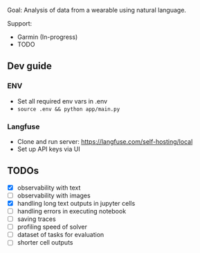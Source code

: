 Goal: Analysis of data from a wearable using natural language.

Support:

- Garmin (In-progress)
- TODO

## Dev guide

### ENV

- Set all required env vars in .env
- `source .env && python app/main.py`

### Langfuse

- Clone and run server: https://langfuse.com/self-hosting/local
- Set up API keys via UI

## TODOs

- [x] observability with text
- [ ] observability with images
- [x] handling long text outputs in jupyter cells
- [ ] handling errors in executing notebook
- [ ] saving traces
- [ ] profiling speed of solver
- [ ] dataset of tasks for evaluation
- [ ] shorter cell outputs
